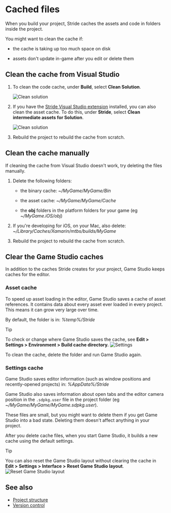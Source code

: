 # Cached files

When you build your project, Stride caches the assets and code in folders inside the project.

You might want to clean the cache if:

* the cache is taking up too much space on disk

* assets don't update in-game after you edit or delete them

## Clean the cache from Visual Studio

1. To clean the code cache, under **Build**, select **Clean Solution**.

   ![Clean solution](media/clean-solution.png)

2. If you have the [Stride Visual Studio extension](../get-started/visual-studio-extension.md) installed, you can also clean the asset cache. To do this, under **Stride**, select **Clean intermediate assets for Solution**.

   ![Clean solution](media/clean-assets.png)

3. Rebuild the project to rebuild the cache from scratch.

## Clean the cache manually

If cleaning the cache from Visual Studio doesn't work, try deleting the files manually.

1. Delete the following folders:

   * the binary cache: *~/MyGame/MyGame/Bin*

   * the asset cache: *~/MyGame/MyGame/Cache*

   * the **obj** folders in the platform folders for your game (eg *~/MyGame.iOS/obj*)

2. If you're developing for iOS, on your Mac, also delete: *~/Library/Caches/Xamarin/mtbs/builds/MyGame*

3. Rebuild the project to rebuild the cache from scratch.

## Clear the Game Studio caches

In addition to the caches Stride creates for your project, Game Studio keeps caches for the editor.

### Asset cache

To speed up asset loading in the editor, Game Studio saves a cache of asset references. It contains data about every asset ever loaded in every project. This means it can grow very large over time.

By default, the folder is in: *%temp%/Stride*

> [!Tip]
> To check or change where Game Studio saves the cache, see **Edit > Settings > Environment > Build cache directory.**
> ![Settings](media/settings-window.png)

To clean the cache, delete the folder and run Game Studio again.

### Settings cache

Game Studio saves editor information (such as window positions and recently-opened projects) in: *%AppData%/Stride*

Game Studio also saves information about open tabs and the editor camera position in the `.sdpkg.user` file in the project folder (eg *~/MyGame/MyGame/MyGame.sdpkg.user*).

These files are small, but you might want to delete them if you get Game Studio into a bad state. Deleting them doesn't affect anything in your project.

After you delete cache files, when you start Game Studio, it builds a new cache using the default settings.

> [!Tip]
> You can also reset the Game Studio layout without clearing the cache in **Edit > Settings > Interface > Reset Game Studio layout**.
> ![Reset Game Studio layout](media/game-studio-layout-reset-button.png)

## See also

* [Project structure](project-structure.md)
* [Version control](version-control.md)